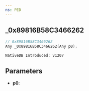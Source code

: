 ```yaml
---
ns: PED
---
```

## _0x89816B58C3466262

```c
// 0x89816B58C3466262
Any _0x89816B58C3466262(Any p0);
```

```
NativeDB Introduced: v1207
```

## Parameters
* **p0**:
